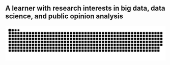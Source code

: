 ## A learner with research interests in big data, data science, and public opinion analysis

<!--
**DW62/DW62** is a ✨ _special_ ✨ repository because its `README.md` (this file) appears on your GitHub profile.

Here are some ideas to get you started:

- 🔭 I’m currently working on ...
- 🌱 I’m currently learning ...
- 👯 I’m looking to collaborate on ...
- 🤔 I’m looking for help with ...
- 💬 Ask me about ...
- 📫 How to reach me: ...
- 😄 Pronouns: ...
- ⚡ Fun fact: ...
-->

<picture>
  <source media="(prefers-color-scheme: dark)" srcset="https://raw.githubusercontent.com/DW62/DW62/output/github-contribution-grid-snake-dark.svg">
  <source media="(prefers-color-scheme: light)" srcset="https://raw.githubusercontent.com/DW62/DW62/output/github-contribution-grid-snake.svg">
  <img alt="github contribution grid snake animation" src="https://raw.githubusercontent.com/DW62/DW62/output/github-contribution-grid-snake.svg">
</picture>
